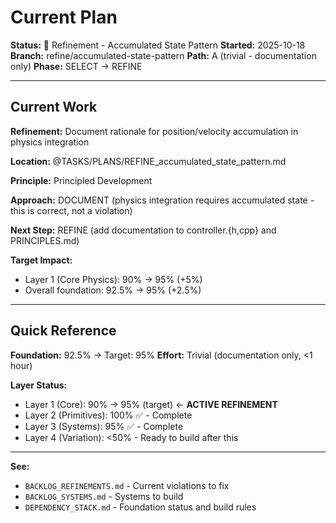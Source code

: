 # Current Plan

**Status:** 🔧 Refinement - Accumulated State Pattern
**Started:** 2025-10-18
**Branch:** refine/accumulated-state-pattern
**Path:** A (trivial - documentation only)
**Phase:** SELECT → REFINE

---

## Current Work

**Refinement:** Document rationale for position/velocity accumulation in physics integration

**Location:** @TASKS/PLANS/REFINE_accumulated_state_pattern.md

**Principle:** Principled Development

**Approach:** DOCUMENT (physics integration requires accumulated state - this is correct, not a violation)

**Next Step:** REFINE (add documentation to controller.{h,cpp} and PRINCIPLES.md)

**Target Impact:**
- Layer 1 (Core Physics): 90% → 95% (+5%)
- Overall foundation: 92.5% → 95% (+2.5%)

---

## Quick Reference

**Foundation:** 92.5% → Target: 95%
**Effort:** Trivial (documentation only, <1 hour)

**Layer Status:**
- Layer 1 (Core): 90% → 95% (target) ← **ACTIVE REFINEMENT**
- Layer 2 (Primitives): 100% ✅ - Complete
- Layer 3 (Systems): 95% ✅ - Complete
- Layer 4 (Variation): <50% - Ready to build after this

---

**See:**
- `BACKLOG_REFINEMENTS.md` - Current violations to fix
- `BACKLOG_SYSTEMS.md` - Systems to build
- `DEPENDENCY_STACK.md` - Foundation status and build rules
